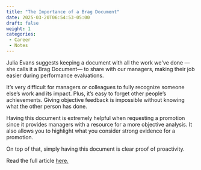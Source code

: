 ```yaml
---
title: "The Importance of a Brag Document"
date: 2025-03-20T06:54:53-05:00
draft: false
weight: 1
categories:
 - Career
 - Notes
---
```


Julia Evans suggests keeping a document with all the work we've done —she calls it a Brag Document— to share with our managers, making their job easier during performance evaluations.

It’s very difficult for managers or colleagues to fully recognize someone else’s work and its impact. Plus, it’s easy to forget other people’s achievements. Giving objective feedback is impossible without knowing what the other person has done.

Having this document is extremely helpful when requesting a promotion since it provides managers with a resource for a more objective analysis. It also allows you to highlight what you consider strong evidence for a promotion.

On top of that, simply having this document is clear proof of proactivity.

Read the full article [here.](https://jvns.ca/blog/brag-documents/)